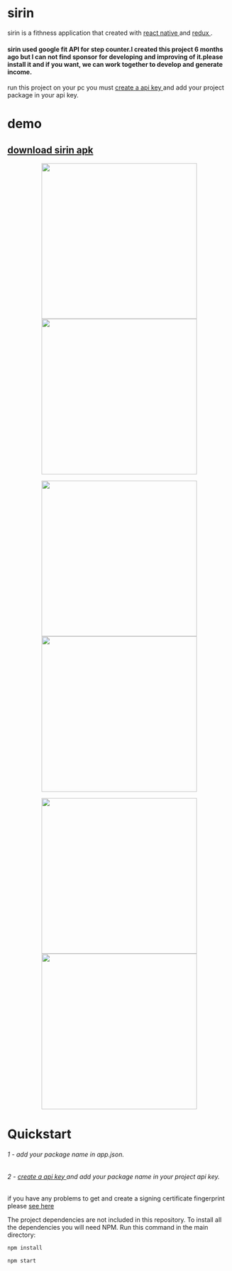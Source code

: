 # sirin

sirin is a fithness application that created with <a href="https://facebook.github.io/react-native/"> react native </a> and <a href="https://github.com/reactjs/redux">redux </a>.

#### sirin used google fit API for step counter.I created this project 6 months ago but I can not find sponsor for developing and improving of it.please install it and if you want, we can work together to develop and generate income.


run this project on your pc you must <a href="https://developers.google.com/fit/android/get-api-key">create a api key </a> and add your project package in your api key.
# demo
## <a href="http://miladasghari.com/projects/sirin/apk.zip" > download sirin apk </a>

<p align="center">
  
  <img src="http://miladasghari.com/projects/sirin/7.jpg" width="350" />
  <img src="http://miladasghari.com/projects/sirin/2.jpg" width="350" />
</p>
  <p align="center">
  <img src="http://miladasghari.com/projects/sirin/5.jpg" width="350" margin-right="3em"/>
  <img src="http://miladasghari.com/projects/sirin/6.jpg" width="350"/>
</P>
<p align="center">
  <img src="http://miladasghari.com/projects/sirin/3.jpg" width="350" margin-right="3em"/>
  <img src="http://miladasghari.com/projects/sirin/4.jpg" width="350"/>
</p>






# Quickstart

###### 1 - add your package name in app.json.
###### 2 - <a href="https://developers.google.com/fit/android/get-api-key">create a api key </a> and add your package name in your project api key.

if you have any problems to get and create a signing certificate fingerprint please <a href="https://forums.expo.io/t/pedometer-fails-after-building-standalon-app/4470/3"> see here </a>



The project dependencies are not included in this repository. To install all the dependencies you will need NPM. Run this command in the main directory:

```bash
npm install
```


```bash
npm start
```

